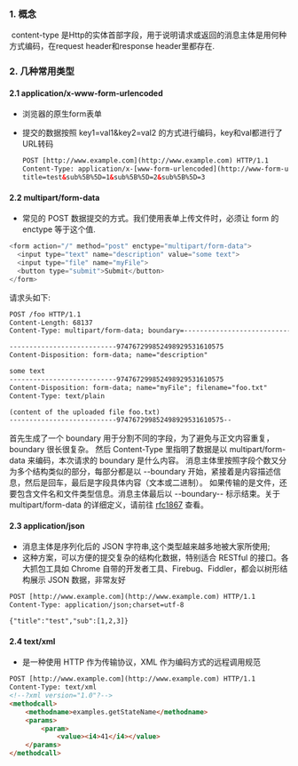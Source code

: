 ### 1. 概念

​		content-type 是Http的实体首部字段，用于说明请求或返回的消息主体是用何种方式编码，在request header和response header里都存在.

### 2. 几种常用类型

#### 2.1 application/x-www-form-urlencoded

- 浏览器的原生form表单

- 提交的数据按照 key1=val1&key2=val2 的方式进行编码，key和val都进行了URL转码

  ```html
  POST [http://www.example.com](http://www.example.com) HTTP/1.1 
  Content-Type: application/x-[www-form-urlencoded](http://www-form-urlencoded);charset=utf-8 
  title=test&sub%5B%5D=1&sub%5B%5D=2&sub%5B%5D=3 
  ```

#### 2.2 multipart/form-data

- 常见的 POST 数据提交的方式。我们使用表单上传文件时，必须让 form 的 enctype 等于这个值.

``` java
<form action="/" method="post" enctype="multipart/form-data">
  <input type="text" name="description" value="some text">
  <input type="file" name="myFile">
  <button type="submit">Submit</button>
</form>
```

请求头如下:

``` html
POST /foo HTTP/1.1
Content-Length: 68137
Content-Type: multipart/form-data; boundary=---------------------------974767299852498929531610575

---------------------------974767299852498929531610575
Content-Disposition: form-data; name="description"

some text
---------------------------974767299852498929531610575
Content-Disposition: form-data; name="myFile"; filename="foo.txt"
Content-Type: text/plain

(content of the uploaded file foo.txt)
---------------------------974767299852498929531610575--
```

首先生成了一个 boundary 用于分割不同的字段，为了避免与正文内容重复，boundary 很长很复杂。
 然后 Content-Type 里指明了数据是以 multipart/form-data 来编码，本次请求的 boundary 是什么内容。
 消息主体里按照字段个数又分为多个结构类似的部分，每部分都是以 --boundary 开始，紧接着是内容描述信息，然后是回车，最后是字段具体内容（文本或二进制）。
 如果传输的是文件，还要包含文件名和文件类型信息。消息主体最后以 --boundary-- 标示结束。关于 multipart/form-data 的详细定义，请前往 [rfc1867](https://link.jianshu.com?t=http%3A%2F%2Fwww.ietf.org%2Frfc%2Frfc1867.txt) 查看。



#### 2.3 application/json

- 消息主体是序列化后的 JSON 字符串,这个类型越来越多地被大家所使用;
- 这种方案，可以方便的提交复杂的结构化数据，特别适合 RESTful 的接口。各大抓包工具如 Chrome 自带的开发者工具、Firebug、Fiddler，都会以树形结构展示 JSON 数据，非常友好

```html
POST [http://www.example.com](http://www.example.com) HTTP/1.1 
Content-Type: application/json;charset=utf-8 

{"title":"test","sub":[1,2,3]}
```

#### 2.4 text/xml

- 是一种使用 HTTP 作为传输协议，XML 作为编码方式的远程调用规范

```html
POST [http://www.example.com](http://www.example.com) HTTP/1.1 
Content-Type: text/xml 
<!--?xml version="1.0"?--> 
<methodcall> 
    <methodname>examples.getStateName</methodname> 
    <params> 
        <param> 
            <value><i4>41</i4></value> 
    </params> 
</methodcall> 
```






